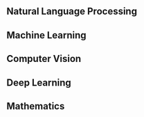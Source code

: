 ## Natural Language Processing

## Machine Learning

## Computer Vision

## Deep Learning

## Mathematics

